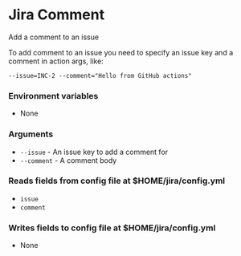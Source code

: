 # Jira Comment
Add a comment to an issue

To add comment to an issue you need to specify an issue key and a comment in action args, like:

`--issue=INC-2 --comment="Hello from GitHub actions"`

### Environment variables
- None

### Arguments
- `--issue` - An issue key to add a comment for
- `--comment` - A comment body

### Reads fields from config file at $HOME/jira/config.yml
- `issue`
- `comment`

### Writes fields to config file at $HOME/jira/config.yml
- None